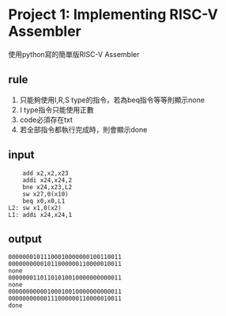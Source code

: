 # Project 1: Implementing RISC-V Assembler
使用python寫的簡單版RISC-V Assembler
## rule
1. 只能夠使用I,R,S type的指令，若為beq指令等等則顯示none
2. I type指令只能使用正數
3. code必須存在txt 
4. 若全部指令都執行完成時，則會顯示done
## input
```
    add x2,x2,x23
    addi x24,x24,2
    bne x24,x23,L2
    sw x27,0(x10)
    beq x0,x0,L1
L2: sw x1,0(x2)
L1: addi x24,x24,1
```

## output
```
00000001011100010000000100110011
00000000001011000000110000010011
none
00000001101101010010000000000011
none
00000000000100010010000000000011
00000000000111000000110000010011
done
```
